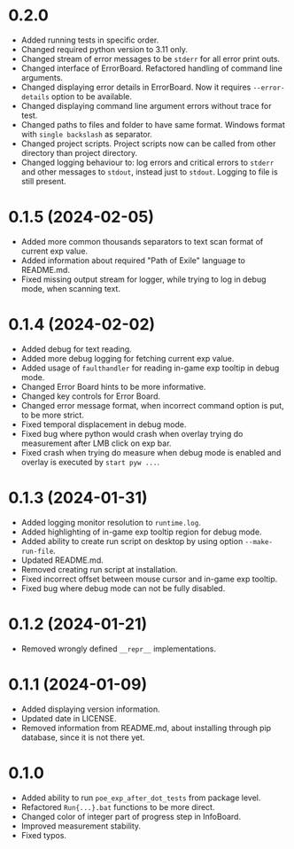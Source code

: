 # 0.2.0
* Added running tests in specific order.
* Changed required python version to 3.11 only.
* Changed stream of error messages to be `stderr` for all error print outs.
* Changed interface of ErrorBoard. Refactored handling of command line arguments.
* Changed displaying error details in ErrorBoard. Now it requires `--error-details` option to be available.
* Changed displaying command line argument errors without trace for test.
* Changed paths to files and folder to have same format. Windows format with `single backslash` as separator.
* Changed project scripts. Project scripts now can be called from other directory than project directory.
* Changed logging behaviour to: log errors and critical errors to `stderr` and other messages to `stdout`, instead just to `stdout`. Logging to file is still present.
# 0.1.5 (2024-02-05)
* Added more common thousands separators to text scan format of current exp value.
* Added information about required "Path of Exile" language to README.md.
* Fixed missing output stream for logger, while trying to log in debug mode, when scanning text.
# 0.1.4 (2024-02-02)
* Added debug for text reading.
* Added more debug logging for fetching current exp value.
* Added usage of `faulthandler` for reading in-game exp tooltip in debug mode.
* Changed Error Board hints to be more informative.
* Changed key controls for Error Board.
* Changed error message format, when incorrect command option is put, to be more strict.
* Fixed temporal displacement in debug mode.
* Fixed bug where python would crash when overlay trying do measurement after LMB click on exp bar.
* Fixed crash when trying do measure when debug mode is enabled and overlay is executed by `start pyw ...`.
# 0.1.3 (2024-01-31)
* Added logging monitor resolution to `runtime.log`.
* Added highlighting of in-game exp tooltip region for debug mode.
* Added ability to create run script on desktop by using option `--make-run-file`.
* Updated README.md.
* Removed creating run script at installation.
* Fixed incorrect offset between mouse cursor and in-game exp tooltip.
* Fixed bug where debug mode can not be fully disabled.
# 0.1.2 (2024-01-21)
* Removed wrongly defined `__repr__` implementations.
# 0.1.1 (2024-01-09)
* Added displaying version information.
* Updated date in LICENSE.
* Removed information from README.md, about installing through pip database, since it is not there yet.
# 0.1.0
* Added ability to run `poe_exp_after_dot_tests` from package level.
* Refactored `Run{...}.bat` functions to be more direct.
* Changed color of integer part of progress step in InfoBoard.
* Improved measurement stability.
* Fixed typos.
